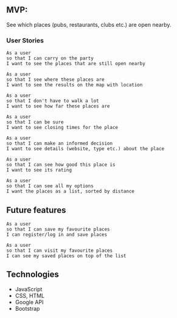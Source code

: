 
## MVP:
See which places (pubs, restaurants, clubs etc.) are open nearby.

### User Stories
```
As a user
so that I can carry on the party
I want to see the places that are still open nearby
```

```
As a user
so that I see where these places are
I want to see the results on the map with location
```

```
As a user
so that I don't have to walk a lot
I want to see how far these places are
```

```
As a user
so that I can be sure
I want to see closing times for the place
```

```
As a user
so that I can make an informed decision
I want to see details (website, type etc.) about the place
```

```
As a user
so that I can see how good this place is
I want to see its rating
```
```
As a user
so that I can see all my options
I want the places as a list, sorted by distance
```

## Future features

```
As a user
so that I can save my favourite places
I can register/log in and save places
```

```
As a user
so that I can visit my favourite places
I can see my saved places on top of the list
```

## Technologies
- JavaScript
- CSS, HTML
- Google API
- Bootstrap
